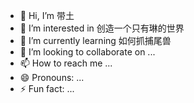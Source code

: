 - 👋 Hi, I’m 带土
- 👀 I’m interested in 创造一个只有琳的世界
- 🌱 I’m currently learning 如何抓捕尾兽
- 💞️ I’m looking to collaborate on ...
- 📫 How to reach me ...
- 😄 Pronouns: ...
- ⚡ Fun fact: ...

<!---
ningjinjie888/ningjinjie888 is a ✨ special ✨ repository because its `README.md` (this file) appears on your GitHub profile.
You can click the Preview link to take a look at your changes.
--->
